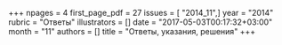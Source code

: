 +++
npages = 4
first_page_pdf = 27
issues = [ "2014_11",]
year = "2014"
rubric = "Ответы"
illustrators = []
date = "2017-05-03T00:17:32+03:00"
month = "11"
authors = []
title = "Ответы, указания, решения"
+++
